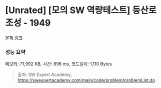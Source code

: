 # [Unrated] [모의 SW 역량테스트] 등산로 조성 - 1949 

[문제 링크](https://swexpertacademy.com/main/code/problem/problemDetail.do?contestProbId=AV5PoOKKAPIDFAUq) 

### 성능 요약

메모리: 71,992 KB, 시간: 896 ms, 코드길이: 1,110 Bytes



> 출처: SW Expert Academy, https://swexpertacademy.com/main/code/problem/problemList.do